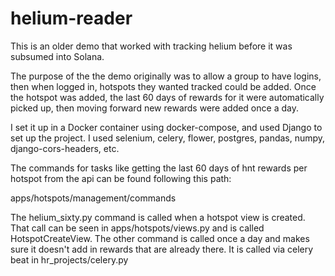 # helium-reader

This is an older demo that worked with tracking helium before it was subsumed into Solana. 

The purpose of the the demo originally was to allow a group to have logins, then when logged in, hotspots they wanted tracked could be added. Once the hotspot was added, the last 60 days of rewards for it were automatically picked up, then moving forward new rewards were added once a day.

I set it up in a Docker container using docker-compose, and used Django to set up the project. I used selenium, celery, flower, postgres, pandas, numpy, django-cors-headers, etc.

The commands for tasks like getting the last 60 days of hnt rewards per hotspot from the api can be found following this path:

apps/hotspots/management/commands

The helium_sixty.py command is called when a hotspot view is created. That call can be seen in apps/hotspots/views.py and is called HotspotCreateView. The other command is called once a day and makes sure it doesn't add in rewards that are already there. It is called via celery beat in hr_projects/celery.py
